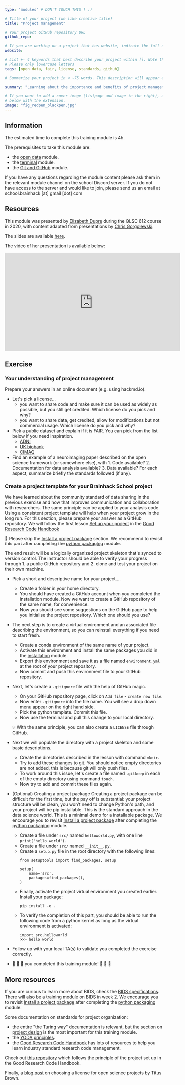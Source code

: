 ```yaml
---
type: "modules" # DON'T TOUCH THIS ! :)

# Title of your project (we like creative title)
title: "Project management"

# Your project GitHub repository URL
github_repo:

# If you are working on a project that has website, indicate the full url including "https://" below or leave it empty.
website:

# List +- 4 keywords that best describe your project within []. Note that the project summary also involves a number of key words. Those are listed on top of the [github repository](https://github.com/PSY6983-2021/project_template), click `manage topics`.
# Please only lowercase letters
tags: [open data, fair, license, standards, github]

# Summarize your project in < ~75 words. This description will appear at the top of your page and on the list page with other projects..

summary: "Learning about the importance and benefits of project management adhering to community standards to achieve shareable science."

# If you want to add a cover image (listpage and image in the right), add it to your directory and indicate the name
# below with the extension.
image: "fig_redpen_blackpen.jpg"
---
```

<!-- This is an html comment and this won't appear in the rendered page. You are now editing the "content" area, the core of your description. Everything that you can do in markdown is allowed below. We added a couple of comments to guide your through documenting your progress. -->

## Information

The estimated time to complete this training module is 4h.

The prerequisites to take this module are:
 * the [open data](/modules/open_data) module.
 * the [terminal](/modules/introduction_to_terminal) module.
 * the [Git and GitHub](/modules/git_github) module.

If you have any questions regarding the module content please ask them in the relevant module channel on the school Discord server. If you do not have access to the server and would like to join, please send us an email at school.brainhack [at] gmail [dot] com

## Resources

This module was presented by [Elizabeth Dupre](https://elizabeth-dupre.com/#/) during the QLSC 612 course in 2020, with content adapted from presentations by [Chris Gorgolewski](https://twitter.com/chrisgorgo).

The slides are available [here](https://github.com/neurodatascience/course-materials-2020/blob/master/lectures/13-may/01-standards-for-project-management/NDS2020_ShareableScience.pdf).

The video of her presentation is available below:
<iframe width="560" height="315" src="https://www.youtube.com/embed/aBMc8bgSK6o" title="YouTube video player" frameborder="0" allow="accelerometer; autoplay; clipboard-write; encrypted-media; gyroscope; picture-in-picture" allowfullscreen></iframe>


## Exercise

### Your understanding of project management 

Prepare your answers in an online document (e.g. using hackmd.io).
 * Let's pick a license...
   * you want to share code and make sure it can be used as widely as possible, but you still get credited. Which license do you pick and why?
   * you want to share data, get credited, allow for modifications but not commercial usage. Which license do you pick and why?
 * Pick a public dataset and explain if it is FAIR. You can pick from the list below if you need inspiration.
   * [ADNI](http://adni.loni.usc.edu/)
   * [UK biobank](https://www.ukbiobank.ac.uk/)
   * [CIMAQ](http://www.cima-q.ca/en/home/)
 * Find an example of a neuroimaging paper described on the open science framework (or somewhere else), with 1. Code available? 2. Documentation for data analysis available? 3. Data available? For each aspect, summarize briefly the standards followed (if any).


### Create a project template for your Brainhack School project 

We have learned about the community standard of data sharing in the previous exercise and how that improves communication and collaboration with researchers.
The same principle can be applied to your analysis code. Using a consistent project template will help when your project grow in the long run.
For this section, please prepare your answer as a GitHub repository. 
We will follow the first lesson [Set up your project](https://goodresearch.dev/setup.html) in the [Good Research Code Handbook](https://goodresearch.dev/index.html)

:memo: Please skip the [Install a project package](https://goodresearch.dev/setup.html#install-a-project-package) section. We recommend to revisit this part after completing the [python packaging](/modules/packaging) module.

The end result will be a logically organized project skeleton that's synced to version control.
The instructor should be able to verify your progress through 1. a public GitHub repository and 2. clone and test your project on their own machine.

 * Pick a short and descriptive name for your project....
   * Create a folder in your home directory.
   * You should have created a GitHub account when you completed the installation module. Now we want to create a GitHub repository of the same name, for convenience. 
   * Now you should see some suggestions on the GitHub page to help you initialise the project repository. Which one should you use?

 * The next step is to create a virtual environment and an associated file describing the environment, so you can reinstall everything if you need to start fresh. 
   * Create a conda environment of the same name of your project.
   * Activate this environment and install the same packages you did in the [installation](/modules/installation) module.
   * Export this environment and save it as a file named `environment.yml` at the root of your project repository.
   * Now commit and push this environment file to your GitHub repository.

* Next, let's create a `.gitignore` file with the help of GitHub magic.
   * On your GitHub repository page, click on `Add file` - `create new file`. 
   * Now enter `.gitignore` into the file name. You will see a drop down menu appear on the right hand side.
   * Pick the python template. Commit this file.
   * Now use the terminal and pull this change to your local directory. 
  
  :bulb: With the same principle, you can also create a `LICENSE` file through GitHub.

 * Next we will populate the directory with a project skeleton and some basic descriptions. 
   * Create the directories described in the lesson with command `mkdir`. 
   * Try to add these changes to git. You should notice empty directories are not added, this is because git will only push files.
   * To work around this issue, let's create a file named `.gitkeep` in each of the empty directory using command `touch`. 
   * Now try to add and commit these files again. 

 * (Optional) Creating a project package
   Creating a project package can be difficult for the first time, but the pay off is substantial: your project structure will be clean, you won’t need to change Python's path, and your project will be pip installable. This is the standard approach in the data science world.
   This is a minimal demo for a installable package. We encourage you to revisit [Install a project package](https://goodresearch.dev/setup.html#install-a-project-package) after completing the [python packaging](/modules/packaging) module.
    * Create a file under `src/` named `helloworld.py`, with one line `print('hello world')`.
    * Create a file under `src/` named `__init__.py`.
    * Create a `setup.py` file in the root directory with the following lines:
      ```
      from setuptools import find_packages, setup

      setup(
          name='src',
          packages=find_packages(),
      )

      ```
    * Finally, activate the project virtual environment you created earlier. Install your package:
      ```
      pip install -e .
      ```  
    * To verify the completion of this part, you should be able to run the following code from a python kernel as long as the virtual environment is activated:
      ```
      import src.helloworld
      >>> hello world
      ```

* Follow up with your local TA(s) to validate you completed the exercise correctly.
* :tada: :tada: :tada: you completed this training module! :tada: :tada: :tada:

## More resources

If you are curious to learn more about BIDS, check the [BIDS specifications](https://bids-specification.readthedocs.io/en/stable/). There will also be a training module on BIDS in week 2.
We encourage you to revisit [Install a project package](https://goodresearch.dev/setup.html#install-a-project-package) after completing the [python packaging](/modules/packaging) module.

Some documentation on standards for project organization:
 * the entire "the Turing way" documentation is relevant, but the section on [project design](https://the-turing-way.netlify.app/project-design/project-design.html) is the most important for this training module.
 * the [YODA principles](https://handbook.datalad.org/en/latest/basics/101-127-yoda.html).
 * the [Good Research Code Handbook](https://goodresearch.dev/) has lots of resources to help you learn industry standard research code management.

Check out [this repository](https://github.com/SIMEXP/fmriprep-denoise-benchmark) which follows the principle of the project set up in the Good Research Code Handbook.

Finally, a [blog post](http://ivory.idyll.org/blog/2015-on-licensing-in-bioinformatics.html) on choosing a license for open science projects by Titus Brown.
